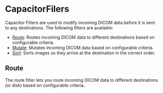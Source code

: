 # CapacitorFilers

Capacitor Filters are used to modify incoming DICOM data before it is sent to any destinations.  The following filters are available:

- [Route](/dicom-capacitor/filters/route): Routes incoming DICOM data to different destinations based on configurable criteria.
- [Mutate](/dicom-capacitor/filters/mutate): Mutates incoming DICOM data based on configurable criteria.
- [Sort](/dicom-capacitor/filters/sort): Sorts images so they arrive at the destination in the correct order.

## Route

The route filter lets you route incoming DICOM data to different destinations (or disk) based on configurable criteria.
